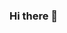 ### Hi there 👋

<!--
**iiAmNasir/iiAmNasir** is a ✨ _special_ ✨ repository because its `README.md` (this file) appears on your GitHub profile.

Here are some ideas to get you started:

🔭 I’m currently working on Machine Translation Project.
🌱 I’m currently learning more about Deep Learning and Django.
-->
